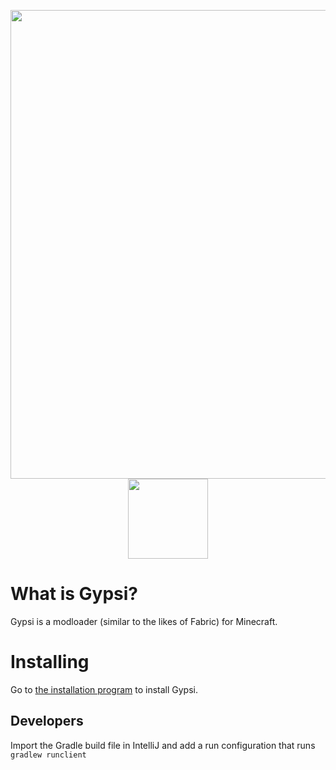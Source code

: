 <p align="center">
	<img src="https://i.ibb.co/NLj1pBp/gypsimc-white.png" width="750" />
	<img src="https://github.com/GypsiMC/Gypsi/workflows/Gypsgradle/badge.svg?branch=master" width="128" />
</p>
<h1>What is Gypsi?</h1>
Gypsi is a modloader (similar to the likes of Fabric) for Minecraft.
<h1>Installing</h1>
Go to <a href="https://github.com/GypsiMC/InstallationProgram">the installation program</a> to install Gypsi.
<h2>Developers</h2>
Import the Gradle build file in IntelliJ and add a run configuration that runs <code>gradlew runclient</code>
